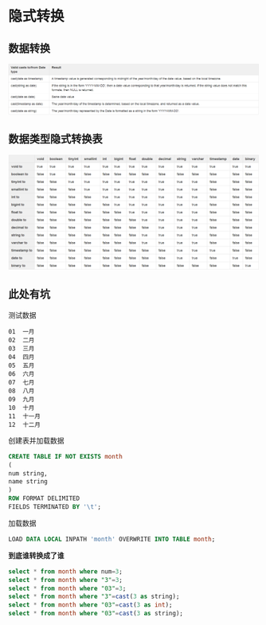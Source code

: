 # 隐式转换
## 数据转换
![](../img/hive_datatype_conversions.png)

## 数据类型隐式转换表

![](../img/hive_implicit_conversions.png)

## 此处有坑

测试数据

``` text
01	一月
02	二月
03	三月
04	四月
05	五月
06	六月
07	七月
08	八月
09	九月
10	十月
11	十一月
12	十二月
```

创建表并加载数据

``` sql
CREATE TABLE IF NOT EXISTS month 
( 
num string, 
name string
) 
ROW FORMAT DELIMITED 
FIELDS TERMINATED BY '\t';
```

加载数据

``` sql
LOAD DATA LOCAL INPATH 'month' OVERWRITE INTO TABLE month;
```

**到底谁转换成了谁**

``` sql
select * from month where num=3;
select * from month where "3"=3;
select * from month where "03"=3;
select * from month where "3"=cast(3 as string);
select * from month where "03"=cast(3 as int);
select * from month where "03"=cast(3 as string);
```
